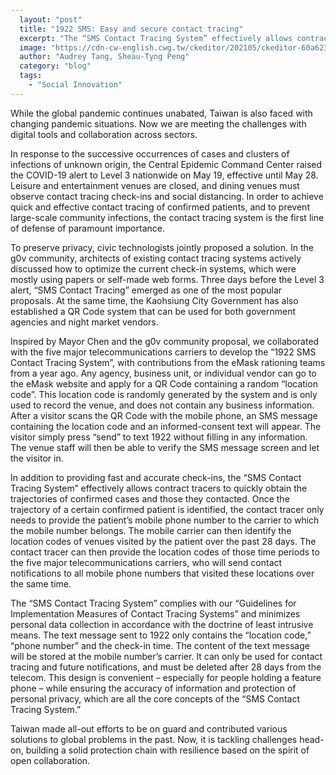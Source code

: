 ```yaml
---
  layout: "post"
  title: "1922 SMS: Easy and secure contact tracing"
  excerpt: "The “SMS Contact Tracing System” effectively allows contract tracers to quickly obtain the trajectories of confirmed cases and those they contacted."
  image: "https://cdn-cw-english.cwg.tw/ckeditor/202105/ckeditor-60a623842b256.jpg"
  author: "Audrey Tang, Sheau-Tyng Peng"
  category: "blog"
  tags:
    - "Social Innovation"
---
```



While the global pandemic continues unabated, Taiwan is also faced with changing pandemic situations. Now we are meeting the challenges with digital tools and collaboration across sectors.

In response to the successive occurrences of cases and clusters of infections of unknown origin, the Central Epidemic Command Center raised the COVID-19 alert to Level 3 nationwide on May 19, effective until May 28. Leisure and entertainment venues are closed, and dining venues must observe contact tracing check-ins and social distancing. In order to achieve quick and effective contact tracing of confirmed patients, and to prevent large-scale community infections, the contact tracing system is the first line of defense of paramount importance.

To preserve privacy, civic technologists jointly proposed a solution. In the g0v community, architects of existing contact tracing systems actively discussed how to optimize the current check-in systems, which were mostly using papers or self-made web forms. Three days before the Level 3 alert, “SMS Contact Tracing” emerged as one of the most popular proposals. At the same time, the Kaohsiung City Government has also established a QR Code system that can be used for both government agencies and night market vendors.

Inspired by Mayor Chen and the g0v community proposal, we collaborated with the five major telecommunications carriers to develop the “1922 SMS Contact Tracing System”, with contributions from the eMask rationing teams from a year ago. Any agency, business unit, or individual vendor can go to the eMask website and apply for a QR Code containing a random “location code”. This location code is randomly generated by the system and is only used to record the venue, and does not contain any business information. After a visitor scans the QR Code with the mobile phone, an SMS message containing the location code and an informed-consent text will appear. The visitor simply press “send” to text 1922 without filling in any information. The venue staff will then be able to verify the SMS message screen and let the visitor in.

In addition to providing fast and accurate check-ins, the “SMS Contact Tracing System” effectively allows contract tracers to quickly obtain the trajectories of confirmed cases and those they contacted. Once the trajectory of a certain confirmed patient is identified, the contact tracer only needs to provide the patient’s mobile phone number to the carrier to which the mobile number belongs. The mobile carrier can then identify the location codes of venues visited by the patient over the past 28 days. The contact tracer can then provide the location codes of those time periods to the five major telecommunications carriers, who will send contact notifications to all mobile phone numbers that visited these locations over the same time.

The “SMS Contact Tracing System” complies with our “Guidelines for Implementation Measures of Contact Tracing Systems” and minimizes personal data collection in accordance with the doctrine of least intrusive means. The text message sent to 1922 only contains the “location code,” “phone number” and the check-in time. The content of the text message will be stored at the mobile number’s carrier. It can only be used for contact tracing and future notifications, and must be deleted after 28 days from the telecom. This design is convenient – especially for people holding a feature phone – while ensuring the accuracy of information and protection of personal privacy, which are all the core concepts of the “SMS Contact Tracing System.”

Taiwan made all-out efforts to be on guard and contributed various solutions to global problems in the past. Now, it is tackling challenges head-on, building a solid protection chain with resilience based on the spirit of open collaboration.
